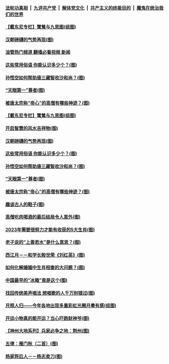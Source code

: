 ####  [法轮功真相](../../../../basic/blob/master/README.md?t=11131103) &nbsp;|&nbsp; [九评共产党](../../../../9ping.md/blob/master/README.md?t=11131103) &nbsp;|&nbsp; [解体党文化](../../../../jtdwh.md/blob/master/README.md?t=11131103)  &nbsp;|&nbsp; [共产主义的终极目的](../../../../gczydzjmd.md/blob/master/README.md?t=11131103) &nbsp;|&nbsp; [魔鬼在统治我们的世界](../../../../mgztzwmdsj.md/blob/master/README.md?t=11131103) 

#### [【戴东尼专栏】鹭鸶与九思图(组图)](../pages/p7/1011327.md?t=11131103) 

#### [汉朝磅礴的气势再现(图)](../pages/p7/1019889.md?t=11131103) 

#### [油管热门频道 翻墙必看视频 新闻](http://129.146.143.75:81/youtube.html?11131103)

#### [这些常用俗语 你能认识多少个？(图)](../pages/p7/1021074.md?t=11131103) 

#### [孙悟空如何帮助唐三藏智收沙和尚？(图)](../pages/p7/1019891.md?t=11131103) 

#### [“天眼第一”尊者(图)](../pages/p7/1021264.md?t=11131103) 

#### [被唐太宗称“帝心”的高僧有哪些神迹？(图)](../pages/p7/1021162.md?t=11131103) 

#### [【戴东尼专栏】鹭鸶与九思图(组图)](../pages/p7/1011327.md?t=11131103) 

#### [开启智慧的风水吉祥物(图)](../pages/p7/1018627.md?t=11131103) 

#### [汉朝磅礴的气势再现(图)](../pages/p7/1019889.md?t=11131103) 

#### [这些常用俗语 你能认识多少个？(图)](../pages/p7/1021074.md?t=11131103) 

#### [孙悟空如何帮助唐三藏智收沙和尚？(图)](../pages/p7/1019891.md?t=11131103) 

#### [“天眼第一”尊者(图)](../pages/p7/1021264.md?t=11131103) 

#### [被唐太宗称“帝心”的高僧有哪些神迹？(图)](../pages/p7/1021162.md?t=11131103) 

#### [趣谈古人的鞋子(图)](../pages/p7/1020915.md?t=11131103) 

#### [高僧吃肉喝酒的最后结局令人意外(图)](../pages/p7/1021218.md?t=11131103) 

#### [2023年需要很努力才能有收获的5大生肖(图)](../pages/p7/1021067.md?t=11131103) 

#### [老子说的“上善若水”是什么意思？(图)](../pages/p7/1021005.md?t=11131103) 

#### [西江月－－和学长殷世荣《刘红英》(图)](../pages/p7/1021303.md?t=11131103) 

#### [如何化解婚姻中生肖相害的大问题？(图)](../pages/p7/1018598.md?t=11131103) 

#### [中国最早的“冰箱”竟是这个(图)](../pages/p7/1020512.md?t=11131103) 

#### [找回传统美声唱法 想唱歌的人千万别错过(图)](../pages/p7/1021140.md?t=11131103) 

#### [月照人归——今年各地出现多重彩虹光圈月晕有感(组图)](../pages/p7/1021163.md?t=11131103) 

#### [开运小物真的能开运？当心吓跑财神爷(图)](../pages/p7/1020849.md?t=11131103) 

#### [【神州大地系列】兵家必争之地：荆州(图)](../pages/p7/1020910.md?t=11131103) 

#### [五律：雁门秋（二首）(图)](../pages/p7/1021129.md?t=11131103) 

#### [杨家将后人－－杨志卖刀(图)](../pages/p7/1019888.md?t=11131103) 

<img src='http://gfw-breaker.win/goodnews/indexes/p7.md' width='0px' height='0px'/>
